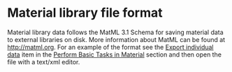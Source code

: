 # Material library file format


Material library data follows the MatML 3.1 Schema for saving material data to external libraries on disk. More information about MatML can be found at <http://matml.org>. For an example of the format see the [Export individual data](../mat_perform_tasks/#export-individual-data) item in the [Perform Basic Tasks in Material](#mat_perform_tasks) section and then open the file with a text/xml editor.

